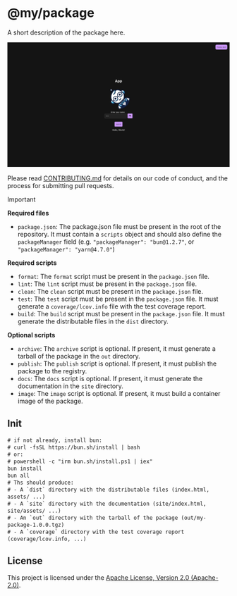 # @my/package

A short description of the package here.

![Screenshot](public/screenshots/1.webp)

<!-- For links, try using the full url instead of the relative path.
<!-- ![Screenshot](https://raw.githubusercontent.com/my_repo/my_project/refs/heads/main/public/screenshots/1.webp) -->

<!-- ## Features -->

<!-- ## Installation

```bash
npm|yarn|pnpm|bun install @my/package
``` -->

<!-- ## Contributing -->

<!-- If the CONTRIBUTING.md file has a public url,
prefer using he url instead of the file path.
Why you ask? For example, the link in the PyPI page might not work.
-->

Please read [CONTRIBUTING.md](CONTRIBUTING.md) for details on our code of conduct, and the process for submitting pull requests.

> [!IMPORTANT]
>
> **Required files**
>
> - `package.json`: The package.json file must be present in the root of the repository. It must contain a `scripts` object and should also define the `packageManager` field (e.g. `"packageManager": "bun@1.2.7"`, or `"packageManager": "yarn@4.7.0"`)
>
> **Required scripts**
>
> - `format`: The `format` script must be present in the `package.json` file.
> - `lint`: The `lint` script must be present in the `package.json` file.
> - `clean`: The `clean` script must be present in the `package.json` file.
> - `test`: The `test` script must be present in the `package.json` file. It must generate a `coverage/lcov.info` file with the test coverage report.
> - `build`: The `build` script must be present in the `package.json` file. It must generate the distributable files in the `dist` directory.
>
> **Optional scripts**
>
> - `archive`: The `archive` script is optional. If present, it must generate a tarball of the package in the `out` directory.
> - `publish`: The `publish` script is optional. If present, it must publish the package to the registry.
> - `docs`: The `docs` script is optional. If present, it must generate the documentation in the `site` directory.
> - `image`: The `image` script is optional. If present, it must build a container image of the package.

## Init

```shell
# if not already, install bun:
# curl -fsSL https://bun.sh/install | bash
# or:
# powershell -c "irm bun.sh/install.ps1 | iex"
bun install
bun all
# Ths should produce:
# - A `dist` directory with the distributable files (index.html, assets/ ...)
# - A `site` directory with the documentation (site/index.html, site/assets/ ...)
# - An `out` directory with the tarball of the package (out/my-package-1.0.0.tgz)
# - A `coverage` directory with the test coverage report (coverage/lcov.info, ...)
```

## License

<!-- If the LICENSE file has a public url,
prefer using he url instead of the file path.
Why you ask? For example, the link in the PyPI page might not work.
-->

This project is licensed under the [Apache License, Version 2.0 (Apache-2.0)](https://github.com/waldiez/package_templates/blob/main/ts_only/LICENSE).
